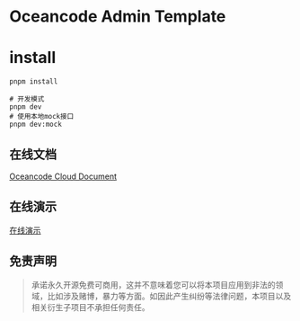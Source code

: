 # Oceancode Admin Template

# install
```shell
pnpm install

# 开发模式
pnpm dev
# 使用本地mock接口
pnpm dev:mock
```

## 在线文档
[Oceancode Cloud Document](https://docs.oceancode-cloud.com/)

## 在线演示
[在线演示](https://demos.oceancode-cloud.com/)

## 免责声明
> 承诺永久开源免费可商用，这并不意味着您可以将本项目应用到非法的领域，比如涉及赌博，暴力等方面。如因此产生纠纷等法律问题，本项目以及相关衍生子项目不承担任何责任。